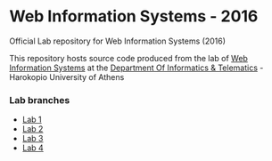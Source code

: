 # Web Information Systems - 2016
Official Lab repository for Web Information Systems (2016)

This repository hosts source code produced from the lab of [Web Information Systems](http://msc.dit.hua.gr/index.php/en/postgraduate-studies/phd-regulation-60/48-postgraduate-studies/courses1/440-2012-05-25-09-57-00242)
at the [Department Of Informatics & Telematics](http://www.dit.hua.gr/index.php/en/) - Harokopio University of Athens

### Lab branches
* [Lab 1](https://github.com/dithua/WIS-2016/tree/lab1)
* [Lab 2](https://github.com/dithua/WIS-2016/tree/lab2)
* [Lab 3](https://github.com/dithua/WIS-2016/tree/lab3)
* [Lab 4](https://github.com/dithua/WIS-2016/tree/lab4)
